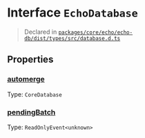 # Interface `EchoDatabase`
> Declared in [`packages/core/echo/echo-db/dist/types/src/database.d.ts`]()


## Properties
### [automerge]()
Type: <code>CoreDatabase</code>



### [pendingBatch]()
Type: <code>ReadOnlyEvent&lt;unknown&gt;</code>



    